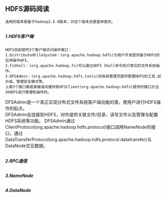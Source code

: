 ## HDFS源码阅读
    选用的版本是基于hadoop2.6.0版本，对这个版本还是蛮钟爱的。

##
##### 1.HDFS客户端
    HDFS目前提供3个客户端访问操作接口：
    1.DistributedFileSystem：(org.apache.hadoop.hdfs)为用户开发提供基于HDFS的应用操作API。
    2.FsShell：(org.apache.hadoop.fs)可以通过HDFS Shell命令执行常见的文件系统操作。
    3.DFSAdmin：(org.apache.hadoop.hdfs.tools)向系统管理员提供管理HDFS的工具,如升级、管理安全模式等。
    上面3个接口都是直接或间接持有DFSClient(org.apache.hadoop.hdfs)提供的接口方法对HDFS进行管理和操作的。

DFSAdmin是一个真正实现分布式文件系统客户端功能的类，使用户进行HDFS操作的起点。  
DFSAdmin会连接到HDFS，对外提供关联文件/目录，读写文件以及管理与配置HDFS系统等功能。
DFSAdmin通过ClientProtocol(org.apache.hadoop.hdfs.protocol)接口调用NameNode的接口，通过DataTransferProtocol(org.apache.hadoop.hdfs.protocol.datatransfer)与DataNode交互数据。

##
##### 2.RPC通信



##
##### 3.NameNode


##
##### 4.DataNode
